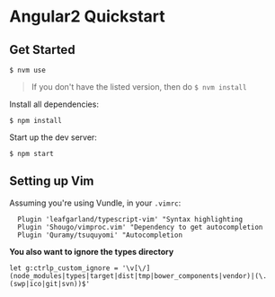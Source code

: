# Angular2 Quickstart

## Get Started

```
$ nvm use
```

> If you don't have the listed version, then do `$ nvm install`

Install all dependencies:

```
$ npm install
```

Start up the dev server:

```
$ npm start
```

## Setting up Vim

Assuming you're using Vundle, in your `.vimrc`:

```
  Plugin 'leafgarland/typescript-vim' "Syntax highlighting
  Plugin 'Shougo/vimproc.vim' "Dependency to get autocompletion
  Plugin 'Quramy/tsuquyomi' "Autocompletion
```

**You also want to ignore the types directory**

```
let g:ctrlp_custom_ignore = '\v[\/](node_modules|types|target|dist|tmp|bower_components|vendor)|(\.(swp|ico|git|svn))$'
```


